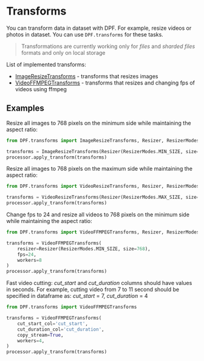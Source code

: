 # Transforms

You can transform data in dataset with DPF.
For example, resize videos or photos in dataset.
You can use `DPF.transforms` for these tasks.

> Transformations are currently working only for _files_ and _sharded files_ formats and only on local storage

List of implemented transforms:
- [ImageResizeTransforms](../DPF/transforms/image_resize_transforms.py) - transforms that resizes images
- [VideoFFMPEGTransforms](../DPF/transforms/video_ffmpeg_transforms.py) - transforms that resizes and changing fps of videos using ffmpeg

## Examples

Resize all images to 768 pixels on the minimum side while maintaining the aspect ratio:
```python
from DPF.transforms import ImageResizeTransforms, Resizer, ResizerModes

transforms = ImageResizeTransforms(Resizer(ResizerModes.MIN_SIZE, size=768))
processor.apply_transform(transforms)
```

Resize all images to 768 pixels on the maximum side while maintaining the aspect ratio:
```python
from DPF.transforms import VideoResizeTransforms, Resizer, ResizerModes

transforms = VideoResizeTransforms(Resizer(ResizerModes.MAX_SIZE, size=768))
processor.apply_transform(transforms)
```

Change fps to 24 and resize all videos to 768 pixels on the minimum side while maintaining the aspect ratio:
```python
from DPF.transforms import VideoFFMPEGTransforms, Resizer, ResizerModes

transforms = VideoFFMPEGTransforms(
    resizer=Resizer(ResizerModes.MIN_SIZE, size=768),
    fps=24,
    workers=8
)
processor.apply_transform(transforms)
```

Fast video cutting:
_cut_start_ and _cut_duration_ columns should have values in seconds. 
For example, cutting video from 7 to 11 second should be specified in dataframe as: _cut_start_ = 7, _cut_duration_ = 4
```python
from DPF.transforms import VideoFFMPEGTransforms

transforms = VideoFFMPEGTransforms(
    cut_start_col='cut_start',
    cut_duration_col='cut_duration',
    copy_stream=True,
    workers=4,
)
processor.apply_transform(transforms)
```
